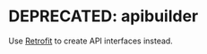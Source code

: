 DEPRECATED: apibuilder
==========

Use [Retrofit][1] to create API interfaces instead.


 [1]: http://square.github.io/retrofit

